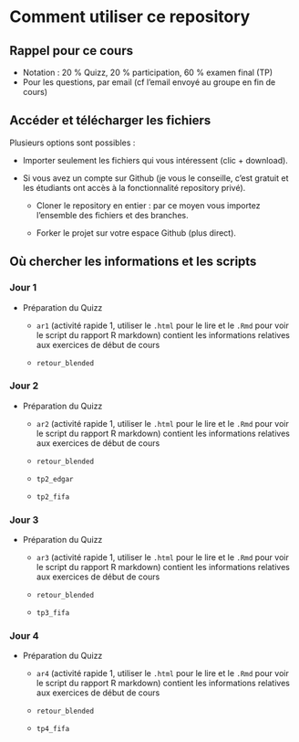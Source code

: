 Comment utiliser ce repository
================

## Rappel pour ce cours

  - Notation : 20 % Quizz, 20 % participation, 60 % examen final (TP)
  - Pour les questions, par email (cf l’email envoyé au groupe en fin de
    cours)

## Accéder et télécharger les fichiers

Plusieurs options sont possibles :

  - Importer seulement les fichiers qui vous intéressent (clic +
    download).

  - Si vous avez un compte sur Github (je vous le conseille, c’est
    gratuit et les étudiants ont accès à la fonctionnalité repository
    privé).
    
      - Cloner le repository en entier : par ce moyen vous importez
        l’ensemble des fichiers et des branches.
    
      - Forker le projet sur votre espace Github (plus direct).

## Où chercher les informations et les scripts

### Jour 1

  - Préparation du Quizz
    
      - `ar1` (activité rapide 1, utiliser le `.html` pour le lire et le
        `.Rmd` pour voir le script du rapport R markdown) contient les
        informations relatives aux exercices de début de cours
    
      - `retour_blended`

### Jour 2

  - Préparation du Quizz
    
      - `ar2` (activité rapide 1, utiliser le `.html` pour le lire et le
        `.Rmd` pour voir le script du rapport R markdown) contient les
        informations relatives aux exercices de début de cours
    
      - `retour_blended`
    
      - `tp2_edgar`
    
      - `tp2_fifa`

### Jour 3

  - Préparation du Quizz
    
      - `ar3` (activité rapide 1, utiliser le `.html` pour le lire et le
        `.Rmd` pour voir le script du rapport R markdown) contient les
        informations relatives aux exercices de début de cours
    
      - `retour_blended`
    
      - `tp3_fifa`

### Jour 4

  - Préparation du Quizz
    
      - `ar4` (activité rapide 1, utiliser le `.html` pour le lire et le
        `.Rmd` pour voir le script du rapport R markdown) contient les
        informations relatives aux exercices de début de cours
    
      - `retour_blended`
    
      - `tp4_fifa`
